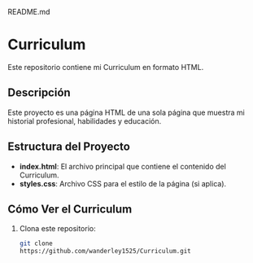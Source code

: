 README.md

# Curriculum

Este repositorio contiene mi Curriculum en formato HTML.

## Descripción

Este proyecto es una página HTML de una sola página que muestra mi historial profesional, habilidades y educación.

## Estructura del Proyecto

- **index.html**: El archivo principal que contiene el contenido del Curriculum.
- **styles.css**: Archivo CSS para el estilo de la página (si aplica).

## Cómo Ver el Curriculum

1. Clona este repositorio:
   ```bash
   git clone
   https://github.com/wanderley1525/Curriculum.git
